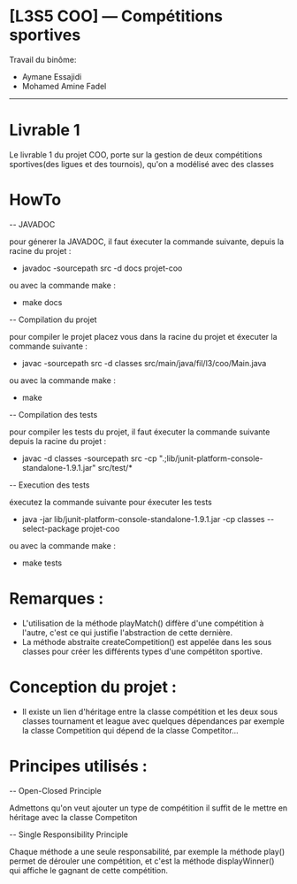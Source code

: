 # [L3S5 COO] — Compétitions sportives

Travail du binôme:

- Aymane Essajidi
- Mohamed Amine Fadel

-----

# Livrable 1

Le livrable 1 du projet COO, porte sur la gestion de deux compétitions sportives(des ligues et des tournois), qu'on a
modélisé avec des classes

# HowTo

-- JAVADOC

pour génerer la JAVADOC, il faut éxecuter la commande suivante, depuis la racine du projet :

- javadoc -sourcepath src -d docs projet-coo

ou avec la commande make :

- make docs

-- Compilation du projet

pour compiler le projet placez vous dans la racine du projet et éxecuter la commande suivante :

- javac -sourcepath src -d classes src/main/java/fil/l3/coo/Main.java

ou avec la commande make :

- make

-- Compilation des tests

pour compiler les tests du projet, il faut éxecuter la commande suivante depuis la racine du projet :

- javac -d classes -sourcepath src -cp ".;lib/junit-platform-console-standalone-1.9.1.jar" src/test/*

-- Execution des tests

éxecutez la commande suivante pour éxecuter les tests

- java -jar lib/junit-platform-console-standalone-1.9.1.jar -cp classes --select-package projet-coo

ou avec la commande make :

- make tests

# Remarques :

- L'utilisation de la méthode playMatch() diffère d'une compétition à l'autre, c'est ce qui justifie l'abstraction de
  cette dernière.
- La méthode abstraite createCompetition() est appelée dans les sous classes pour créer les différents types d'une
  compétiton sportive.

# Conception du projet :

- Il existe un lien d'héritage entre la classe compétition et les deux sous classes tournament et league avec quelques
  dépendances par exemple la classe Competition qui dépend de la classe Competitor...

# Principes utilisés :

-- Open-Closed Principle

Admettons qu'on veut ajouter un type de compétition il suffit de le mettre en héritage avec la classe Competiton

-- Single Responsibility Principle

Chaque méthode a une seule responsabilité, par exemple la méthode play() permet de dérouler une compétition, et c'est la
méthode displayWinner() qui affiche le gagnant de cette compétition.




